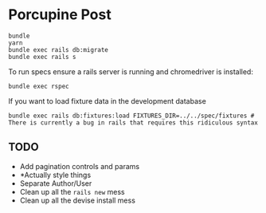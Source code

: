 # Porcupine Post

```
bundle
yarn
bundle exec rails db:migrate
bundle exec rails s
```

To run specs ensure a rails server is running and chromedriver is installed:
```
bundle exec rspec
```

If you want to load fixture data in the development database
```
bundle exec rails db:fixtures:load FIXTURES_DIR=../../spec/fixtures # There is currently a bug in rails that requires this ridiculous syntax 
```

## TODO
  * Add pagination controls and params
  * *Actually style things
  * Separate Author/User
  * Clean up all the `rails new` mess
  * Clean up all the devise install mess
